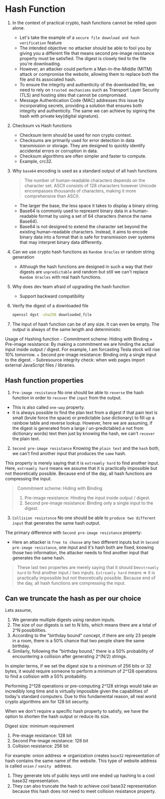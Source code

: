 # Hash Function

1. In the context of practical crypto, hash functions cannot be relied upon alone.
    - Let's take the example of a `secure file download and hash verification` feature
    - The intended objective: no attacker should be able to fool you by giving you a different file that means second pre-image resistance property must be satisfied. The digest is closely tied to the file you’re downloading.
    - However, an attacker could perform a Man-in-the-Middle (MITM) attack or compromise the website, allowing them to replace both the file and its associated hash.
    - To ensure the integrity and authenticity of the downloaded file, we need to rely on `trusted mechanisms` such as Transport Layer Security (TLS) and hosting sites that cannot be compromised.
    - Message Authentication Code (MAC) addresses this issue by incorporating secrets, providing a solution that ensures both integrity and authenticity. The same we can achieve by signing the hash with private key(digital signature).

2. Checksum vs Hash functions
    - Checksum term should be used for non crypto context.
    - Checksums are primarily used for error detection in data transmission or storage. They are designed to quickly identify accidental errors or corruption in data.
    - Checksum algorithms are often simpler and faster to compute. 
    - Example, crc32.

3. Why `base64` encoding is used as a standard output of all hash functions
    > The number of human-readable characters depends on the character set. ASCII consists of 128 characters however Unicode encompasses thousands of characters, making it more comprehensive than ASCII.
    - The larger the base, the less space it takes to display a binary string. 
    - Base64 is commonly used to represent binary data in a human-readable format by using a set of 64 characters (hence the name Base64).
    - Base64 is not designed to extend the character set beyond the existing human-readable characters. Instead, it aims to encode binary data into a format that is safe for transmission over systems that may interpret binary data differently.

4. Can we use crypto hash functions as `Random Oracles` or random string generation
    - Although the hash functions are designed in such a way that their digests are `unpredictable` and random but still we can't replace `Random Oracles` with real hash functions.

5. Why does dev team afraid of upgrading the hash function
    - Support backward compatibility

6. Verify the digest of a downloaded file
    ```bash
    openssl dgst -sha256 downloaded_file
    ```

7. The input of hash function can be of any size. It can even be empty. The output is always of the same length and deterministic

Usage of Hashing function
    - Commitment scheme: Hiding with Binding
        + Pre-image resistance: By making a commitment we are hinding the actual input inside output / digest. For example, I am forcasting Tesla stock will rise 10% tomorrow.
        + Second pre-image resistance: Binding only a single input to the digest.
    - Subresource integrity check: when web pages import external JavaScript files / libraries. 

## Hash function properties

1. `Pre-image resistance` 
No one should be able to `reverse` the hash function in order to `recover` the `input` from the output.

- This is also called `one-way` property.
- It is always possible to find the plan text from a digest if that pain text is small (brute force the space) or predictable (use dictionary) to fill up a rainbow table and reverse lookup. However, here we are assuming, if the digest is generated from a large / un-predictable(i.e not from dictionary words) text then just by knowing the hash, we can't `recover` the plain text.
  
2. `Second pre-image resistance`
Knowing the `plain text` and the `hash` both, we can't find another input that produces the `same` hash.

This property is merely saying that it is `extreamly hard` to find another input.
Here, `extreamly hard` means we assume that it is practically impossible but not theoretically possible. Because end of the day, all hash functions are compressing the input.

> Commitment scheme: Hiding with Binding
> 1. Pre-image resistance: Hinding the input inside output / digest.
> 2. Second pre-image resistance: Binding only a single input to the digest.

3. `Collision resistsnce`
No one should be able to `produce two different input` that generates the same hash output.

The primary difference with `Second pre-image resistance` property:

- Here an attacker is `free to choose` any two different inputs but in `Second pre-image resistance`, one input and it's hash both are fixed, knowing those two information, the attacker needs to find another input that generates the same hash.

> These last two propertes are merely saying that it should be`extreamly hard` to find another input / two inputs. `Extreamly hard` means => it is practically impossible but not theoretically possible. Because end of the day, all hash functions are compressing the input.

## Can we truncate the hash as per our choice
Lets assume,
1. We generate multiple digests using random inputs.
2. The size of our digests is set to N bits, which means there are a total of 2^N possibilities.
3. According to the "birthday bound" concept, if there are only 23 people in a room, there is a 50% chance that two people share the same birthday.
4. Similarly, following the "birthday bound," there is a 50% probability of encountering a collision after generating 2^(N/2) strings.

In simpler terms, if we set the digest size to a minimum of 256 bits or 32 bytes, it would require someone to perform a minimum of 2^128 operations to find a collision with a 50% probability.

Performing 2^128 operations or pre-computing 2^128 strings would take an incredibly long time and is virtually impossible given the capabilities of today's standard computers. Due to this fundamental reason, all real world crypto algorithms aim for 128 bit security.

When we don't require a specific hash property to satisfy, we have the option to shorten the hash output or reduce its size.

Digest size: minimum requirement

1. Pre-image resistance: 128 bit
2. Second Pre-image resistance: 128 bit
3. Collision resistance: 256 bit

For example: onion address => organization creates `base32` representation of hash contains the same name of the website. This type of website address is called `onion` /  `vanity ` address. 

1. They generate lots of public keys until one ended up hashing to a cool base32 representation.
2. They can also truncate the hash to achieve cool base32 representation because this hash does not need to meet collision resistance property.
